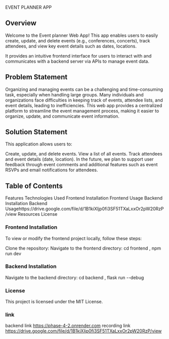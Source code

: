 EVENT PLANNER APP

## Overview

Welcome to the Event planner Web App! This app enables users to easily create, update, and delete events (e.g., conferences, concerts), track attendees, and view key event details such as dates, locations.

It provides an intuitive frontend interface for users to interact with and communicates with a backend server via APIs to manage event data.

## Problem Statement

Organizing and managing events can be a challenging and time-consuming task, especially when handling large groups. Many individuals and organizations face difficulties in keeping track of events, attendee lists, and event details, leading to inefficiencies. This web app provides a centralized platform to streamline the event management process, making it easier to organize, update, and communicate event information.

## Solution Statement
This application allows users to:

Create, update, and delete events.
View a list of all events.
Track attendees and event details (date, location).
In the future, we plan to support user feedback through event comments and additional features such as event RSVPs and email notifications for attendees.

## Table of Contents
Features
Technologies Used
Frontend Installation
Frontend Usage
Backend Installation
Backend Usagehttps://drive.google.com/file/d/1B1kiXljp0fi3SF51TXaLxxOr2pW20RzP/view
Resources
License

### Frontend Installation
To view or modify the frontend project locally, follow these steps:

Clone the repository:
Navigate to the frontend directory: cd frontend , npm run dev

### Backend Installation
Navigate to the backend directory: cd backend , flask run --debug

### License
This project is licensed under the MIT License.

### link
backend link  https://phase-4-2.onrender.com
recording link https://drive.google.com/file/d/1B1kiXljp0fi3SF51TXaLxxOr2pW20RzP/view


